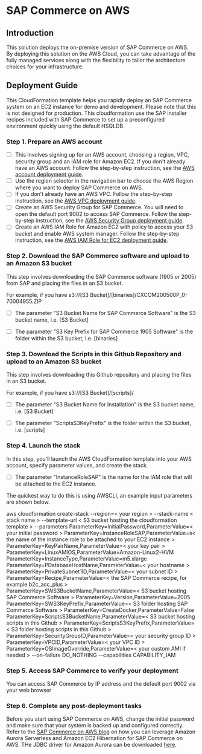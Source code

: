 # SAP Commerce on AWS
## Introduction

This solution deploys the on-premise version of SAP Commerce on AWS. By deploying this solution on the AWS Cloud, you can take advantage of the fully managed services along with the flexibility to tailor the architecture choices for your infrastructure. 

## Deployment Guide

This CloudFormation template helps you rapidly deploy an SAP Commerce system on an EC2 instance for demo and development. Please note that this is not designed for production. This cloudformation use the SAP installer recipes included with SAP Commerce to set up a preconfigured environment quickly using the default HSQLDB.  

### Step 1. Prepare an AWS account
- [ ] This involves signing up for an AWS account, choosing a region, VPC, security group and an IAM role for Amazon EC2. If you don't already have an      AWS account. Follow the step-by-step instruction, see the [AWS account deployment guide]( https://aws.amazon.com/premiumsupport/knowledge-center/create-and-activate-aws-account/).
- [ ] Use the region selector in the navigation bar to choose the AWS Region where you want to deploy SAP Commerce on AWS. 
- [ ] If you don’t already have an AWS VPC. Follow the step-by-step instruction, see the [AWS VPC deployment guide]( https://docs.aws.amazon.com/vpc/latest/userguide/vpc-getting-started.html).
- [ ] Create an AWS Security Group for SAP Commerce. You will need to open the default  port 9002 to access SAP Commerce. Follow the step-by-step instruction, see the [AWS Security Group deployment guide](https://docs.aws.amazon.com/vpc/latest/userguide/VPC_SecurityGroups.html).
- [ ] Create an AWS IAM Role for Amazon EC2 with policy to access your S3 bucket and enable AWS system manager. Follow the step-by-step instruction, see the [AWS IAM Role for EC2 deployment guide]( https://docs.aws.amazon.com/AWSEC2/latest/UserGuide/iam-roles-for-amazon-ec2.html). 

### Step 2. Download the SAP Commerce software and upload to an Amazon S3 bucket

This step involves downloading the SAP Commerce software (1905 or 2005) from SAP and placing the files in an S3 bucket.  

For example, if you have s3://[S3 Bucket]/[binaries]/CXCOM200500P_0-70004955.ZIP

- [ ] The parameter "S3 Bucket Name for SAP Commerce Software" is the S3 bucket name, i.e. [S3 Bucket]

- [ ] The parameter "S3 Key Prefix for SAP Commerce 1905 Software" is the folder within the S3 bucket, i.e. [binaries]

### Step 3. Download the Scripts in this Github Repository and upload to an Amazon S3 bucket

This step involves downloading this Github repository and placing the files in an S3 bucket. 

For example, if you have s3://[S3 Bucket]/[scripts]/

- [ ] The parameter "S3 Bucket Name for Installation" is the S3 bucket name, i.e. [S3 Bucket]

- [ ] The parameter "ScriptsS3KeyPrefix" is the folder within the S3 bucket, i.e. [scripts]

### Step 4. Launch the stack

In this step, you’ll launch the AWS CloudFormation template into your AWS account, specify parameter values, and create the stack. 

- [ ] The parameter "InstanceRoleSAP" is the name for the IAM role that will be attached to the EC2 instance. 

The quickest way to do this is using AWSCLI, an example input parameters are shown below. 

aws cloudformation create-stack --region=< your region > --stack-name < stack name > --template-url < S3 bucket hosting the cloudformation template > --parameters ParameterKey=InitialPassword,ParameterValue=< your initial password > ParameterKey=InstanceRoleSAP,ParameterValue=s< the name of the instance role to be attached to your EC2 instance > ParameterKey=KeyPairName,ParameterValue=< your key pair > ParameterKey=LinuxAMIOS,ParameterValue=Amazon-Linux2-HVM ParameterKey=InstanceType,ParameterValue=m5.xlarge ParameterKey=PDatabaseHostName,ParameterValue=< your hostname > ParameterKey=PrivateSubnet1ID,ParameterValue=< your subnet ID > ParameterKey=Recipe,ParameterValue=< the SAP Commerce recipe, for example b2c_acc_plus >  ParameterKey=SWS3BucketName,ParameterValue=< S3 bucket hosting SAP Commerce Software > ParameterKey=Version,ParameterValue=2005 ParameterKey=SWS3KeyPrefix,ParameterValue=< S3 folder hosting SAP Commerce Software >  ParameterKey=CreateDocker,ParameterValue=False ParameterKey=ScriptsS3BucketName,ParameterValue=< S3 bucket hosting scripts in this Github >  ParameterKey=ScriptsS3KeyPrefix,ParameterValue=< S3 folder hosting scripts in this Github >  ParameterKey=SecurityGroupID,ParameterValue=< your security group ID >  ParameterKey=VPCID,ParameterValue=< your VPC ID > ParameterKey=OSImageOverride,ParameterValue=< your custom AMI if needed > --on-failure DO_NOTHING --capabilities CAPABILITY_IAM

### Step 5. Access SAP Commerce to verify your deployment

You can access SAP Commerce by IP address and the default port 9002 via your web browser 

### Step 6. Complete any post-deployment tasks

Before you start using SAP Commerce on AWS, change the initial password and make sure that your system is backed up and configured correctly. Refer to the [SAP Commerce on AWS blog](https://aws.amazon.com/blogs/awsforsap/driving-new-levels-of-agility-for-your-sap-workloads-an-example-with-sap-commerce/) on how you can leverage Amazon Aurora Serverless and Amazon EC2 Hibernation for SAP Commerce on AWS. THe JDBC driver for Amazon Aurora can be downloaded [here](https://dev.mysql.com/get/Downloads/Connector-J/mysql-connector-java-8.0.19.zip). 
